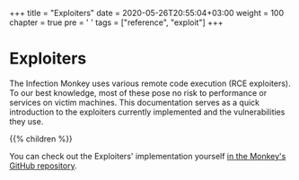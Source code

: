 +++
title = "Exploiters"
date = 2020-05-26T20:55:04+03:00
weight = 100
chapter = true
pre = '<i class="fas fa-ethernet"></i> '
tags = ["reference", "exploit"]
+++

# Exploiters

The Infection Monkey uses various remote code execution (RCE exploiters). To our best knowledge, most of these pose no risk to performance or services on victim machines. This documentation serves as a quick introduction to the exploiters currently implemented and the vulnerabilities they use.

{{% children %}}

You can check out the Exploiters' implementation yourself [in the Monkey's GitHub repository](https://github.com/guardicore/monkey/tree/develop/monkey/infection_monkey/exploit).
